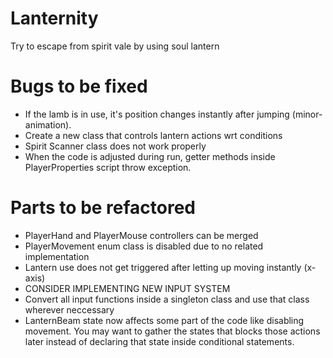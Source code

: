 # Lanternity
Try to escape from spirit vale by using soul lantern

# Bugs to be fixed
- If the lamb is in use, it's position changes instantly after jumping (minor-animation).
- Create a new class that controls lantern actions wrt conditions
- Spirit Scanner class does not work properly
- When the code is adjusted during run, getter methods inside PlayerProperties script throw exception.

# Parts to be refactored
- PlayerHand and PlayerMouse controllers can be merged
- PlayerMovement enum class is disabled due to no related implementation
- Lantern use does not get triggered after letting up moving instantly (x-axis)
- CONSIDER IMPLEMENTING NEW INPUT SYSTEM
- Convert all input functions inside a singleton class and use that class wherever neccessary
- LanternBeam state now affects some part of the code like disabling movement. You may want to gather the
states that blocks those actions later instead of declaring that state inside conditional statements.